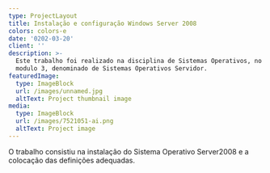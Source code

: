 ```yaml
---
type: ProjectLayout
title: Instalação e configuração Windows Server 2008
colors: colors-e
date: '0202-03-20'
client: ''
description: >-
  Este trabalho foi realizado na disciplina de Sistemas Operativos, no âmbito do
  modulo 3, denominado de Sistemas Operativos Servidor.
featuredImage:
  type: ImageBlock
  url: /images/unnamed.jpg
  altText: Project thumbnail image
media:
  type: ImageBlock
  url: /images/7521051-ai.png
  altText: Project image
---
```


O trabalho consistiu na instalação do Sistema Operativo Server2008 e a colocação das definições adequadas. 

